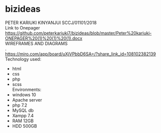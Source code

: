 # bizideas
PETER KARIUKI KINYANJUI   SCCJ/01101/2018  </br>
Link to Onepager  https://github.com/peterkariuki7/bizideas/blob/master/Peter%20kariuki-ONEPAGER%20(1)%20(1)%20(1).docx<br>
WIREFRAMES AND DIAGRAMS<BR>.  <BR>
https://miro.com/app/board/uXjVPbbD6SA=/?share_link_id=108102382139<br>
Technology used:<br>
- html<br>
- css<br>
- php<br>
- scss<br>
Environments: <br>
- windows 10<br>
- Apache server<br>
- php 7.2<br>
- MySQL db
- Xampp 7.4
- RAM 12GB
- HDD 500GB
